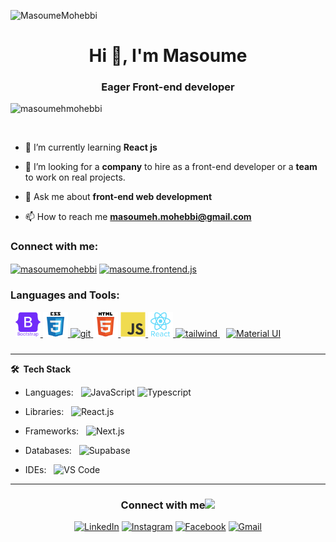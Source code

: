 
![MasoumeMohebbi](https://github.com/masoumehmohebbi/masoumehmohebbi/assets/88876100/3d46feab-5876-424a-a1f7-4a8f8c09148d)

<h1 align="center">Hi 👋, I'm Masoume</h1>
<h3 align="center">Eager Front-end developer</h3>
<!-- <img align="right" alt="Coding" width="400" src="https://media1.giphy.com/media/RbDKaczqWovIugyJmW/giphy.gif"> -->


<p align="left"> <img src="https://komarev.com/ghpvc/?username=masoumehmohebbi&label=Profile%20views&color=0e75b6&style=flat" alt="masoumehmohebbi" /> </p>

<p align="left"> <a href="https://twitter.com/" target="blank"><img src="https://img.shields.io/twitter/follow/?logo=twitter&style=for-the-badge" alt="" /></a> </p>

- 🌱 I’m currently learning **React js**

- 🤝 I’m looking for a **company** to hire as a front-end developer or a **team** to work on real projects.

- 💬 Ask me about **front-end web development**

- 📫 How to reach me **masoumeh.mohebbi@gmail.com**

<h3 align="left">Connect with me:</h3>
<p align="left">
<a href="https://linkedin.com/in/masoumemohebbi" target="blank"><img align="center" src="https://raw.githubusercontent.com/rahuldkjain/github-profile-readme-generator/master/src/images/icons/Social/linked-in-alt.svg" alt="masoumemohebbi" height="30" width="40" /></a>
<a href="https://instagram.com/masoume.frontend.js" target="blank"><img align="center" src="https://raw.githubusercontent.com/rahuldkjain/github-profile-readme-generator/master/src/images/icons/Social/instagram.svg" alt="masoume.frontend.js" height="30" width="40" /></a>

</p>

<h3 align="left">Languages and Tools:</h3>
<p align="left">&nbsp; <a href="https://getbootstrap.com" target="_blank" rel="noreferrer"> <img src="https://raw.githubusercontent.com/devicons/devicon/master/icons/bootstrap/bootstrap-plain-wordmark.svg" alt="bootstrap" width="40" height="40"/> </a> <a href="https://www.w3schools.com/css/" target="_blank" rel="noreferrer"> <img src="https://raw.githubusercontent.com/devicons/devicon/master/icons/css3/css3-original-wordmark.svg" alt="css3" width="40" height="40"/> </a> <a href="https://git-scm.com/" target="_blank" rel="noreferrer"> <img src="https://www.vectorlogo.zone/logos/git-scm/git-scm-icon.svg" alt="git" width="40" height="40"/> </a> <a href="https://www.w3.org/html/" target="_blank" rel="noreferrer"> <img src="https://raw.githubusercontent.com/devicons/devicon/master/icons/html5/html5-original-wordmark.svg" alt="html5" width="40" height="40"/> </a> <a href="https://developer.mozilla.org/en-US/docs/Web/JavaScript" target="_blank" rel="noreferrer"> <img src="https://raw.githubusercontent.com/devicons/devicon/master/icons/javascript/javascript-original.svg" alt="javascript" width="40" height="40"/> </a> <a href="https://reactjs.org/" target="_blank" rel="noreferrer"> <img src="https://raw.githubusercontent.com/devicons/devicon/master/icons/react/react-original-wordmark.svg" alt="react" width="40" height="40"/> </a> <a href="https://tailwindcss.com/" target="_blank" rel="noreferrer"> <img src="https://www.vectorlogo.zone/logos/tailwindcss/tailwindcss-icon.svg" alt="tailwind" width="40" height="40"/> </a>
<a href="https://mui.com/" target="_blank"><img style="margin: 10px" src="https://profilinator.rishav.dev/skills-assets/mui.png" alt="Material UI" height="50" /></a>  </p>
 
  ***

**🛠 &nbsp;Tech Stack**

- Languages: &nbsp;
  ![JavaScript](https://img.shields.io/badge/-JavaScript-333333?style=flat&logo=javascript)
  ![Typescript](https://img.shields.io/badge/-Typescript-333333?style=flat&logo=Typescript)

- Libraries: &nbsp;
  ![React.js](https://img.shields.io/badge/-React.js-333333?style=flat&logo=React.js)
  
- Frameworks: &nbsp;
  ![Next.js](https://img.shields.io/badge/-Next.js-333333?style=flat&logo=Next.js)

- Databases:  &nbsp;
  ![Supabase](https://img.shields.io/badge/-Supabase-333333?style=flat&logo=supabase)

- IDEs: &nbsp;
  ![VS Code](https://img.shields.io/badge/-VS%20Code-333333?style=flat&logo=visual-studio-code&logoColor=007ACC)

***
<div align="center">
<h3> Connect with me<a href="https://gifyu.com/image/Zy2f"><img src="https://github.com/milaan9/milaan9/blob/main/Handshake.gif" width="60"></a>
</h3> 
<p align="center">
    <a href="https://www.linkedin.com/in/milaanparmar" target="_blank"><img alt="LinkedIn" width="25px" src="https://github.com/TheDudeThatCode/TheDudeThatCode/blob/master/Assets/Linkedin.svg"></a>
    <a href="https://www.instagram.com/milaanparmar9" target="_blank"><img alt="Instagram" width="25px" src="https://github.com/TheDudeThatCode/TheDudeThatCode/blob/master/Assets/Instagram.svg"></a>
    <a href="https://www.facebook.com/milaanparmar" target="_blank"><img alt="Facebook" width="25px" src="https://upload.wikimedia.org/wikipedia/commons/5/51/Facebook_f_logo_%282019%29.svg"></a>
    <a href="mailto:milaanparmar9@gmail.com" target="_blank"><img alt="Gmail" width="25px" src="https://github.com/TheDudeThatCode/TheDudeThatCode/blob/master/Assets/Gmail.svg"></a> 
</p>  
</div>
